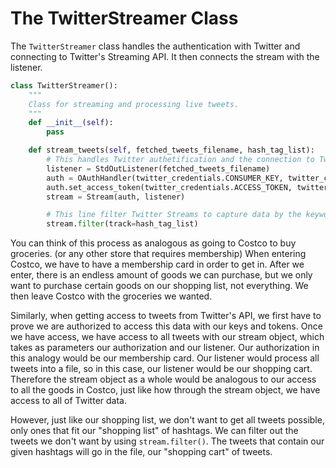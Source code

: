 # The TwitterStreamer Class

The `TwitterStreamer` class handles the authentication with Twitter and connecting to Twitter's Streaming API. It then connects the stream with the listener. 
 
```python
class TwitterStreamer():
    """
    Class for streaming and processing live tweets.
    """
    def __init__(self):
        pass

    def stream_tweets(self, fetched_tweets_filename, hash_tag_list):
        # This handles Twitter authetification and the connection to Twitter Streaming API
        listener = StdOutListener(fetched_tweets_filename)
        auth = OAuthHandler(twitter_credentials.CONSUMER_KEY, twitter_credentials.CONSUMER_SECRET)
        auth.set_access_token(twitter_credentials.ACCESS_TOKEN, twitter_credentials.ACCESS_TOKEN_SECRET)
        stream = Stream(auth, listener)

        # This line filter Twitter Streams to capture data by the keywords: 
        stream.filter(track=hash_tag_list)
```



You can think of this process as analogous as going to Costco to buy groceries. (or any other store that requires membership) When entering Costco, we have to have a membership card in order to get in. After we enter, there is an endless amount of goods we can purchase, but we only want to purchase certain goods on our shopping list, not everything. We then leave Costco with the groceries we wanted.

Similarly, when getting access to tweets from Twitter's API, we first have to prove we are authorized to access this data with our keys and tokens. Once we have access, we have access to all tweets with our stream object, which takes as parameters our authorization and our listener. Our authorization in this analogy would be our membership card. Our listener would process all tweets into a file, so in this case, our listener would be our shopping cart. Therefore the stream object as a whole would be analogous to our access to all the goods in Costco, just like how through the stream object, we have access to all of Twitter data.

However, just like our shopping list, we don't want to get all tweets possible, only ones that fit our "shopping list" of hashtags. We can filter out the tweets we don't want by using `stream.filter()`. The tweets that contain our given hashtags will go in the file, our "shopping cart" of tweets.


